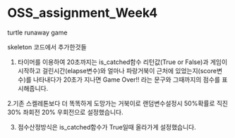 # OSS_assignment_Week4
turtle runaway game

skeleton 코드에서 추가한것들

1. 타이머를 이용하여 20초까지는 is_catched함수 리턴값(True or False)과
 게임이시작하고 걸린시간(elapse변수)와 얼마나 파랑거북이 근처에 있었는지(score변수)를 나타내다가
20초가 지나면 Game Over!! 라는 문구와 그때까지의 점수를 표시해줍니다.

2.기존 스켈레톤보다 더 똑똑하게 도망가는 거북이로 랜덤변수설정시 50%확률로 직진 30% 좌회전 20% 우회전으로
 설정했습니다.

3. 점수산정방식은 is_catched함수가 True일때 올라가게 설정했습니다.
